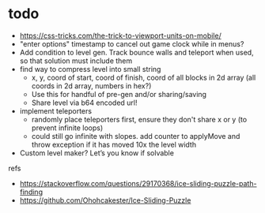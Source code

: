 # todo

- https://css-tricks.com/the-trick-to-viewport-units-on-mobile/
- "enter options" timestamp to cancel out game clock while in menus?
- Add condition to level gen. Track bounce walls and teleport when used, so that solution must include them
- find way to compress level into small string
  - x, y, coord of start, coord of finish, coord of all blocks in 2d array (all coords in 2d array, numbers in hex?)
  - Use this for handful of pre-gen and/or sharing/saving
  - Share level via b64 encoded url!
- implement teleporters
  - randomly place teleporters first, ensure they don't share x or y (to prevent infinite loops)
  - could still go infinite with slopes. add counter to applyMove and throw exception if it has moved 10x the level width
- Custom level maker? Let’s you know if solvable

refs
- https://stackoverflow.com/questions/29170368/ice-sliding-puzzle-path-finding
- https://github.com/Ohohcakester/Ice-Sliding-Puzzle
